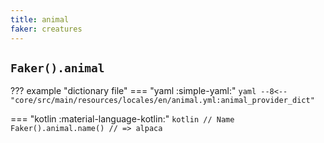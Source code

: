 ```yaml
---
title: animal
faker: creatures
---
```


## `Faker().animal`

??? example "dictionary file"
    === "yaml :simple-yaml:"
        ```yaml
        --8<-- "core/src/main/resources/locales/en/animal.yml:animal_provider_dict"
        ```

=== "kotlin :material-language-kotlin:"
    ```kotlin
    // Name
    Faker().animal.name() // => alpaca
    ```
